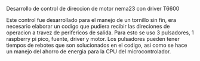 Desarrollo de control de direccion de motor nema23 con driver T6600

Este control fue desarrollado para el manejo de un tornillo sin fin, era necesario elaborar un codigo que pudiera recibir las direciones de operacion 
a travez de perifericos de salida. Para esto se uso 3 pulsadores, 1 raspberry pi pico, fuente, driver y motor. Los pulsadores pueden tener tiempos de 
rebotes que son solucionados en el codigo, asi como se hace un manejo del ahorro de energia para la CPU del microcontrolador.

